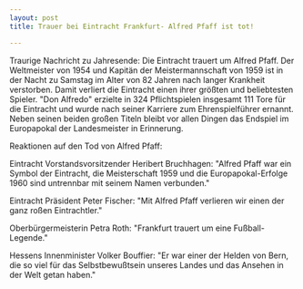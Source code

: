 ```yaml
---
layout: post
title: Trauer bei Eintracht Frankfurt- Alfred Pfaff ist tot!

---
```


Traurige Nachricht zu Jahresende: Die Eintracht trauert um Alfred Pfaff. Der Weltmeister von 1954 und Kapitän der Meistermannschaft von 1959 ist in der Nacht zu Samstag im Alter von 82 Jahren nach langer Krankheit verstorben. Damit verliert die Eintracht einen ihrer größten und beliebtesten Spieler. "Don Alfredo" erzielte in 324 Pflichtspielen insgesamt 111 Tore für die Eintracht und wurde nach seiner Karriere zum Ehrenspielführer ernannt. Neben seinen beiden großen Titeln bleibt vor allen Dingen das Endspiel im Europapokal der Landesmeister in Erinnerung. 

Reaktionen auf den Tod von Alfred Pfaff:

Eintracht Vorstandsvorsitzender Heribert Bruchhagen: "Alfred Pfaff war ein Symbol der Eintracht, die Meisterschaft 1959 und die Europapokal-Erfolge 1960 sind untrennbar mit seinem Namen verbunden."

Eintracht Präsident Peter Fischer: "Mit Alfred Pfaff verlieren wir einen der ganz roßen Eintrachtler."

Oberbürgermeisterin Petra Roth: "Frankfurt trauert um eine Fußball-Legende."

Hessens Innenminister Volker Bouffier: "Er war einer der Helden von Bern, die so viel für das Selbstbewußtsein unseres Landes und das Ansehen in der Welt getan haben."
